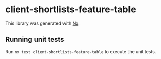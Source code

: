 # client-shortlists-feature-table

This library was generated with [Nx](https://nx.dev).

## Running unit tests

Run `nx test client-shortlists-feature-table` to execute the unit tests.
